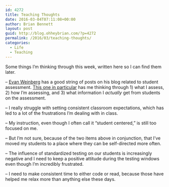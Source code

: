 ```yaml
---
id: 4272
title: Teaching Thoughts
date: 2016-03-04T07:11:08+00:00
author: Brian Bennett
layout: post
guid: http://blog.ohheybrian.com/?p=4272
permalink: /2016/03/teaching-thoughts/
categories:
  - Life
  - Teaching
---
```

Some things I&#8217;m thinking through this week, written here so I can find them later.

&#8211; [Evan Weinberg](//www.twitter.com/emwdx) has a good string of posts on his blog related to student assessment. [This one in particular](http://evanweinberg.com/2016/02/25/standards-based-grading-streamlining-assessments/) has me thinking through 1) what I assess, 2) how I&#8217;m assessing, and 3) what information I _actually_ get from students on the assessment.

&#8211; I really struggle with setting consistent classroom expectations, which has led to a lot of the frustrations I&#8217;m dealing with in class.

&#8211; My instruction, even though I often call it &#8220;student centered,&#8221; is still too focused on me.

&#8211; But I&#8217;m not sure, because of the two items above in conjunction, that I&#8217;ve moved my students to a place where they can be self-directed more often.

&#8211; The influence of standardized testing on our students is increasingly negative and I need to keep a positive attitude during the testing windows even though I&#8217;m incredibly frustrated.

&#8211; I need to make consistent time to either code or read, because those have helped me relax more than anything else these days.
